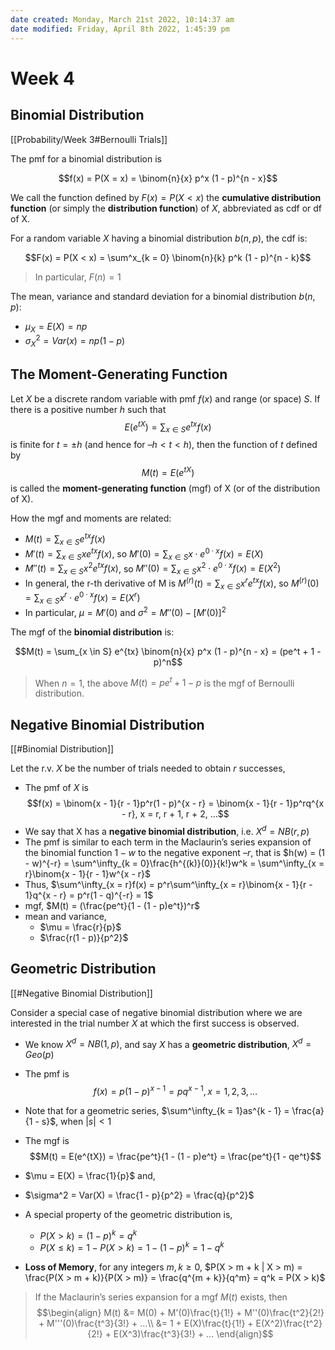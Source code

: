```yaml
---
date created: Monday, March 21st 2022, 10:14:37 am
date modified: Friday, April 8th 2022, 1:45:39 pm
---
```


# Week 4

## Binomial Distribution

[[Probability/Week 3#Bernoulli Trials]]

The pmf for a binomial distribution is

$$f(x) = P(X = x) = \binom{n}{x} p^x (1 - p)^{n - x}$$

We call the function defined by $F(x) = P(X < x)$ the **cumulative distribution function** (or simply the **distribution function**) of $X$, abbreviated as cdf or df of X.

For a random variable $X$ having a binomial distribution $b(n, p)$, the cdf is:

$$F(x) = P(X < x) = \sum^x_{k = 0} \binom{n}{k} p^k (1 - p)^{n - k}$$

> In particular, $F(n) = 1$

The mean, variance and standard deviation for a binomial distribution $b(n, p)$:

- $\mu_X = E(X) = np$
- $\sigma_X^2 = Var(x) = np(1 - p)$

## The Moment-Generating Function

Let $X$ be a discrete random variable with pmf $f(x)$ and range (or space) $S$. If there is a positive number $h$ such that $$E(e^{tX}) = \sum_{x \in S}e^{tx}f(x)$$ is finite for $t = \pm h$ (and hence for $–h < t < h$), then the function of $t$ defined by $$M(t) = E(e^{tX})$$ is called the **moment-generating function** (mgf) of X (or of the distribution of X).

How the mgf and moments are related:

- $M(t) = \sum_{x \in S}e^{tx}f(x)$
- $M'(t) = \sum_{x \in S}xe^{tx}f(x)$, so $M'(0) = \sum_{x \in S} x \cdot e^{0 \cdot x}f(x) = E(X)$
- $M''(t) = \sum_{x \in S}x^2e^{tx}f(x)$, so $M''(0) = \sum_{x \in S} x^2 \cdot e^{0 \cdot x}f(x) = E(X^2)$
- In general, the r-th derivative of M is $M^{(r)}(t) = \sum_{x \in S}x^r e^{tx}f(x)$, so $M^{(r)}(0) = \sum_{x \in S} x^r \cdot e^{0 \cdot x}f(x) = E(X^r)$
- In particular, $\mu = M'(0)$ and $\sigma^2 = M''(0) - [M'(0)]^2$

The mgf of the **binomial distribution** is:

$$M(t) = \sum_{x \in S} e^{tx} \binom{n}{x} p^x (1 - p)^{n - x} = (pe^t + 1 - p)^n$$

> When $n = 1$, the above $M(t) = pe^t + 1 - p$ is the mgf of Bernoulli distribution.

## Negative Binomial Distribution

[[#Binomial Distribution]]

Let the r.v. $X$ be the number of trials needed to obtain $r$ successes,

- The pmf of $X$ is $$f(x) = \binom{x - 1}{r - 1}p^r(1 - p)^{x - r} = \binom{x - 1}{r - 1}p^rq^{x - r}, x = r, r + 1, r + 2, …$$
- We say that X has a **negative binomial distribution**, i.e. $X^d = NB(r, p)$
- The pmf is similar to each term in the Maclaurin’s series expansion of the binomial function $1 - w$ to the negative exponent $–r$, that is $h(w) = (1 - w)^{-r} = \sum^\infty_{k = 0}\frac{h^{(k)}(0)}{k!}w^k = \sum^\infty_{x = r}\binom{x - 1}{r - 1}w^{x - r}$
- Thus, $\sum^\infty_{x = r}f(x) = p^r\sum^\infty_{x = r}\binom{x - 1}{r - 1}q^{x - r} = p^r(1 - q)^{-r} = 1$
- mgf, $M(t) = (\frac{pe^t}{1 - (1 - p)e^t})^r$
- mean and variance,
    - $\mu = \frac{r}{p}$
    - $\frac{r(1 - p)}{p^2}$

## Geometric Distribution

[[#Negative Binomial Distribution]]

Consider a special case of negative binomial distribution where we are interested in the trial number $X$ at which the first success is observed.

- We know $X^d = NB(1, p)$, and say $X$ has a **geometric distribution**, $X^d = Geo(p)$
- The pmf is $$f(x) = p(1 - p)^{x - 1} = pq^{x - 1}, x = 1, 2, 3, …$$
- Note that for a geometric series, $\sum^\infty_{k = 1}as^{k - 1} = \frac{a}{1 - s}$, when $|s| < 1$
- The mgf is $$M(t) = E(e^{tX}) = \frac{pe^t}{1 - (1 - p)e^t} = \frac{pe^t}{1 - qe^t}$$
- $\mu = E(X) = \frac{1}{p}$ and,
- $\sigma^2 = Var(X) = \frac{1 - p}{p^2} = \frac{q}{p^2}$

- A special property of the geometric distribution is,
    - $P(X > k) = (1 - p)^k = q^k$
    - $P(X \le k) = 1 - P(X > k) = 1 - (1 - p)^k = 1 - q^k$
- **Loss of Memory**, for any integers $m, k \ge 0$, $P(X > m + k | X > m) = \frac{P(X > m + k)}{P(X > m)} = \frac{q^{m + k}}{q^m} = q^k = P(X > k)$

> If the Maclaurin’s series expansion for a mgf $M(t)$ exists, then $$\begin{align} M(t) &= M(0) + M'(0)\frac{t}{1!} + M''(0)\frac{t^2}{2!} + M'''(0)\frac{t^3}{3!} + …\\ &= 1 + E(X)\frac{t}{1!} + E(X^2)\frac{t^2}{2!} + E(X^3)\frac{t^3}{3!} + … \end{align}$$
